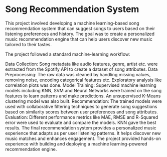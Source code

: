 # Song Recommendation System
This project involved developing a machine learning-based song recommendation system that can suggest songs to users based on their listening preferences and history. The goal was to create a personalized music recommendation engine that can help users discover new music tailored to their tastes.

The project followed a standard machine-learning workflow:

Data Collection: Song metadata like audio features, genre, artist etc. were extracted from the Spotify API to create a dataset of song attributes.
Data Preprocessing: The raw data was cleaned by handling missing values, removing noise, encoding categorical features etc. Exploratory analysis like correlation plots was done.
Model Training: Supervised machine learning models including KNN, SVM and Neural Networks were trained on the song features to learn patterns and make predictions. An unsupervised K-Means clustering model was also built.
Recommendation: The trained models were used with collaborative filtering techniques to generate song suggestions based on similarity scores between user preferences and song attributes.
Evaluation: Different performance metrics like MAE, RMSE and R-Squared error were used to evaluate and compare the models. KNN gave the best results.
The final recommendation system provides a personalized music experience that adapts as per user listening patterns. It helps discover new music matches and enhances engagement. The project provided hands-on experience with building and deploying a machine learning-powered recommendation engine.
